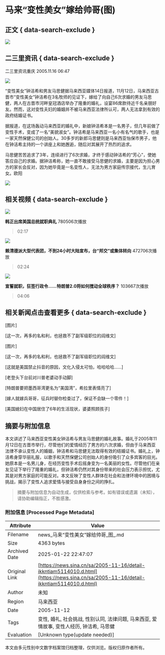 # 马来“变性美女”嫁给帅哥(图)

## 正文 { data-search-exclude }


![](https://n.sinaimg.cn/sinakd10203/358/w179h179/20200407/2e40-irtymmw7857041.jpg)

## 二三里资讯 { data-search-exclude }

二三里资讯重庆 2005.11.16 06:47

![](https://z2.sinaimg.cn/auto/resize?img=http%3A%2F%2Fimage2.sina.com.cn%2Fdy%2Fw%2F2005-11-16%2F8d83f43cb1dc16a2b9a6d519cf29a8f8.JPG&size=328_218)

“变性美女”钟洁希和男友马思健据马来西亚媒体14日报道，11月12日，马来西亚古晋市“变性美女”钟洁希在3名牧师的见证下，嫁给了向自己6次求婚的男友马思健，两人在古晋市河畔皇冠酒店举办了隆重的婚礼，设宴86席款待近千名亲朋好友。然而，这对变性夫妇的婚姻并不被马来西亚法律所认可，两人无法拿到有效的政府结婚证书。

据报道，在这场轰动马来西亚的婚礼中，新娘钟洁希本是一名男子，但几年前做了变性手术，变成了一名“美貌淑女”。钟洁希是马来西亚一名小有名气的歌手，也是一家天然保健公司的创始人。30多岁的新郎马思健则是马来西亚怡保市男子，他在钟洁希主持的一个讲座上和她邂逅，随后对其展开了热烈的追求。

马思健苦苦追求了3年，连续进行了6次求婚，才终于感动钟洁希的“芳心”，使她答应自己的求婚。据钟洁希称，她一直不敢接受马思健的求婚，主要是因为担心男方的家长会反对，因为她毕竟是一名变性人，无法为男方家庭传宗接代，生儿育女。欧阳

![](https://n.sinaimg.cn/default/2fb77759/20151125/320X320.png)

## 相关视频 { data-search-exclude }

![](https://z0.sinaimg.cn/auto/crop?img=https://n.sinaimg.cn/vmsri/orj480/007ZwuKJly1hxsa3hm67gj30zk0k0ta1.jpg&size=370_207&bgf=1&bgc=%23000000)

**韩正出席美国总统就职典礼** 780506次播放  
> 02:17

![](https://z0.sinaimg.cn/auto/crop?img=https://n.sinaimg.cn/vmsri/orj480/007ZwuKJly1hxs52jlntzj30za0k03z8.jpg&size=370_207&bgf=1&bgc=%23000000)

**赖清德派大型代表团，不到24小时大陆宣布，台“邦交”或集体转向** 472706次播放  
> 02:24

![](https://z0.sinaimg.cn/auto/crop?img=https://n.sinaimg.cn/vmsri/orj480/006WAXimly1hxsdm9sxbjj31hc0u01kx.jpg&size=370_207&bgf=1&bgc=%23000000)

**宣誓就职，狂签行政令……特朗普2.0将如何搅动全球秩序？** 103667次播放  
> 04:06

## 相关新闻点击查看更多 { data-search-exclude }

[图片]

[这一次，再多的名和利，也拯救不了副军级职位的阎维文]

[图片]

[这一次，再多的名和利，也拯救不了副军级职位的阎维文]

[这就是美国禁止抖音的原因，文化入侵太可怕，哈哈哈哈……]

[老登头下台前对川普老婆动手动脚]

[特朗普要把墨西哥湾更名为“美国湾”，希拉里表情亮了]

[嫁人就嫁兵哥哥，征兵时替你检查过了，保证不会缺一个零件！]

[美国媳妇在中国居住了6年的生活现状，婆婆照顾孩子]
<!-- tcd_original_link https://news.sina.cn/sa/2005-11-16/detail-ikkntiam5114010.d.html -->


## 摘要与附加信息

<!-- tcd_abstract -->
本文讲述了马来西亚变性美女钟洁希与男友马思健的婚礼故事。婚礼于2005年11月12日在古晋市举行，尽管他们的爱情经历了男方的六次求婚，但由于马来西亚法律不承认变性人的婚姻，钟洁希和马思健无法取得有效的结婚证书。婚礼上，钟洁希身穿华丽礼服，以歌手和天然保健公司创始人的身份吸引了众多宾客的目光。她原本是一名男儿身，在经历变性手术后摇身变为一名美丽的女性。尽管他们在亲友见证下举行了隆重的婚礼，但钟洁希仍然对其身份带来的社会压力表示担忧，尤其是对男方家庭的可能反对。本文反映了变性人群体在社会和法律环境中的困境与挑战，揭示了变性人追求爱情与接受自身身份之间的挣扎。
<!-- tcd_abstract_end -->

> 摘要与附加信息为自动生成，仅供检索与参考。如有错误或遗漏（未知），请协助编辑指正，不胜感激。

### 附加信息 [Processed Page Metadata]

| Attribute       | Value                                  |
|-----------------|----------------------------------------|
| Filename        | news_马来“变性美女”嫁给帅哥_图_.md                             |
| Size            | 4363 bytes                           |
| Archived Date   | 2025-01-22 22:47:07                             |
| Original Link   | [https://news.sina.cn/sa/2005-11-16/detail-ikkntiam5114010.d.html](https://news.sina.cn/sa/2005-11-16/detail-ikkntiam5114010.d.html)                       |
| Author          | 未知                               |
| Region          | 马来西亚                               |
| Date            | 2005-11-12                                 |
| Tags            | 变性, 婚礼, 社会挑战, 性别认同, 法律问题, 马来西亚, 爱情故事, 变性人经历, 钟洁希, 马思健                                 |
| Evaluation            | [Unknown type(update needed)]                                 |
<!-- tcd_table_end -->

本文由多元性别中文数字档案馆归档整理，仅供浏览。版权归原作者所有。
